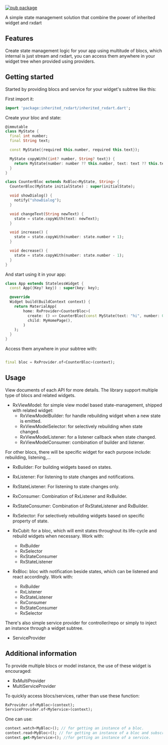 <!-- 
This README describes the package. If you publish this package to pub.dev,
this README's contents appear on the landing page for your package.

For information about how to write a good package README, see the guide for
[writing package pages](https://dart.dev/guides/libraries/writing-package-pages). 

For general information about developing packages, see the Dart guide for
[creating packages](https://dart.dev/guides/libraries/create-library-packages)
and the Flutter guide for
[developing packages and plugins](https://flutter.dev/developing-packages). 
-->

[![pub package](https://img.shields.io/pub/v/inherited_rxdart?color=green&include_prereleases&style=plastic)](https://pub.dev/packages/inherited_rxdart)

A simple state management solution that combine the power of inherited widget and rxdart

## Features

Create state management logic for your app using multitude of blocs, which internal is just stream
and rxdart, you can access them anywhere in your widget tree when provided using providers.

## Getting started

Started by providing blocs and service for your widget's subtree like this:

First import it:

```dart
import 'package:inherited_rxdart/inherited_rxdart.dart';
```

Create your bloc and state:

```dart
@immutable
class MyState {
  final int number;
  final String text;

  const MyState({required this.number, required this.text});

  MyState copyWith({int? number, String? text}) {
    return MyState(number: number ?? this.number, text: text ?? this.text);
  }
}

class CounterBloc extends RxBloc<MyState, String> {
  CounterBloc(MyState initialState) : super(initialState);

  void showDialog() {
    notify("showDialog");
  }

  void changeText(String newText) {
    state = state.copyWith(text: newText);
  }

  void increase() {
    state = state.copyWith(number: state.number + 1);
  }

  void decrease() {
    state = state.copyWith(number: state.number - 1);
  }
}
```

And start using it in your app:

```dart
class App extends StatelessWidget {
  const App({Key? key}) : super(key: key);

  @override
  Widget build(BuildContext context) {
    return MaterialApp(
        home: RxProvider<CounterBloc>(
          create: () => CounterBloc(const MyState(text: "hi", number: 0)),
          child: MyHomePage(),
        )
    );
  }
}
```

Access them anywhere in your subtree with:

```dart

final bloc = RxProvider.of<CounterBloc>(context);
```

## Usage

View documents of each API for more details. The library support multiple type of blocs and related
widgets.

- RxViewModel: for simple view model based state-management, shipped with related widget:
    - RxViewModelBuilder: for handle rebuilding widget when a new state is emitted.
    - RxViewModelSelector: for selectively rebuilding when state changed.
    - RxViewModelListener: for a listener callback when state changed.
    - RxViewModelConsumer: combination of builder and listener.

For other blocs, there will be specific widget for each purpose include: rebuilding, listening,...

- RxBuilder: For building widgets based on states.
- RxListener: For listening to state changes and notifications.
- RxStateListener: For listening to state changes only.
- RxConsumer: Combination of RxListener and RxBuilder.
- RxStateConsumer: Combination of RxStateListener and RxBuilder.
- RxSelector: For selectively rebuilding widgets based on specific property of state.


- RxCubit: for a bloc, which will emit states throughout its life-cycle and rebuild widgets when
  necessary. Work with:
    - RxBuilder
    - RxSelector
    - RxStateConsumer
    - RxStateListener


- RxBloc: bloc with notification beside states, which can be listened and react accordingly. Work
  with:
    - RxBuilder
    - RxListener
    - RxStateListener
    - RxConsumer
    - RxStateConsumer
    - RxSelector

There's also simple service provider for controller/repo or simply to inject an instance through a
widget subtree.

- ServiceProvider

## Additional information

To provide multiple blocs or model instance, the use of these widget is encouraged:

- RxMultiProvider
- MultiServiceProvider

To quickly access blocs/services, rather than use these function:

```dart
RxProvider.of<MyBloc>(context);
ServiceProvider.of<MyService>(context);
```

One can use:

```dart
context.watch<MyBloc>(); // for getting an instance of a bloc.
context.read<MyBloc>(); // for getting an instance of a bloc and subscribe to it's changes.
context.get<MyService>(); //for getting an instance of a service. 
```
